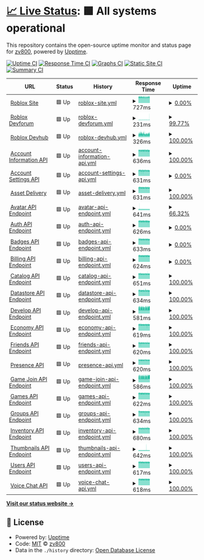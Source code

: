 # [📈 Live Status](https://demo.upptime.js.org): <!--live status--> **🟩 All systems operational**

This repository contains the open-source uptime monitor and status page for [zv800](https://zv800.github.io/rostats-gen1/), powered by [Upptime](https://github.com/upptime/upptime).

[![Uptime CI](https://github.com/zv800/rostats-gen1/workflows/Uptime%20CI/badge.svg)](https://github.com/zv800/rostats-gen1/actions?query=workflow%3A%22Uptime+CI%22)
[![Response Time CI](https://github.com/zv800/rostats-gen1/workflows/Response%20Time%20CI/badge.svg)](https://github.com/zv800/rostats-gen1/actions?query=workflow%3A%22Response+Time+CI%22)
[![Graphs CI](https://github.com/zv800/rostats-gen1/workflows/Graphs%20CI/badge.svg)](https://github.com/zv800/rostats-gen1/actions?query=workflow%3A%22Graphs+CI%22)
[![Static Site CI](https://github.com/zv800/rostats-gen1/workflows/Static%20Site%20CI/badge.svg)](https://github.com/zv800/rostats-gen1/actions?query=workflow%3A%22Static+Site+CI%22)
[![Summary CI](https://github.com/zv800/rostats-gen1/workflows/Summary%20CI/badge.svg)](https://github.com/zv800/rostats-gen1/actions?query=workflow%3A%22Summary+CI%22)

<!--start: status pages-->
<!-- This summary is generated by Upptime (https://github.com/upptime/upptime) -->
<!-- Do not edit this manually, your changes will be overwritten -->
<!-- prettier-ignore -->
| URL | Status | History | Response Time | Uptime |
| --- | ------ | ------- | ------------- | ------ |
| <img alt="" src="https://icons.duckduckgo.com/ip3/null.ico" height="13"> [Roblox Site](roblox.com) | 🟩 Up | [roblox-site.yml](https://github.com/zv800/rostats-gen1/commits/HEAD/history/roblox-site.yml) | <details><summary><img alt="Response time graph" src="./graphs/roblox-site/response-time-week.png" height="20"> 727ms</summary><br><a href="https://zv800.github.io/rostats-gen1/history/roblox-site"><img alt="Response time 720" src="https://img.shields.io/endpoint?url=https%3A%2F%2Fraw.githubusercontent.com%2Fzv800%2Frostats-gen1%2FHEAD%2Fapi%2Froblox-site%2Fresponse-time.json"></a><br><a href="https://zv800.github.io/rostats-gen1/history/roblox-site"><img alt="24-hour response time 745" src="https://img.shields.io/endpoint?url=https%3A%2F%2Fraw.githubusercontent.com%2Fzv800%2Frostats-gen1%2FHEAD%2Fapi%2Froblox-site%2Fresponse-time-day.json"></a><br><a href="https://zv800.github.io/rostats-gen1/history/roblox-site"><img alt="7-day response time 727" src="https://img.shields.io/endpoint?url=https%3A%2F%2Fraw.githubusercontent.com%2Fzv800%2Frostats-gen1%2FHEAD%2Fapi%2Froblox-site%2Fresponse-time-week.json"></a><br><a href="https://zv800.github.io/rostats-gen1/history/roblox-site"><img alt="30-day response time 724" src="https://img.shields.io/endpoint?url=https%3A%2F%2Fraw.githubusercontent.com%2Fzv800%2Frostats-gen1%2FHEAD%2Fapi%2Froblox-site%2Fresponse-time-month.json"></a><br><a href="https://zv800.github.io/rostats-gen1/history/roblox-site"><img alt="1-year response time 720" src="https://img.shields.io/endpoint?url=https%3A%2F%2Fraw.githubusercontent.com%2Fzv800%2Frostats-gen1%2FHEAD%2Fapi%2Froblox-site%2Fresponse-time-year.json"></a></details> | <details><summary><a href="https://zv800.github.io/rostats-gen1/history/roblox-site">0.00%</a></summary><a href="https://zv800.github.io/rostats-gen1/history/roblox-site"><img alt="All-time uptime 25.11%" src="https://img.shields.io/endpoint?url=https%3A%2F%2Fraw.githubusercontent.com%2Fzv800%2Frostats-gen1%2FHEAD%2Fapi%2Froblox-site%2Fuptime.json"></a><br><a href="https://zv800.github.io/rostats-gen1/history/roblox-site"><img alt="24-hour uptime 0.00%" src="https://img.shields.io/endpoint?url=https%3A%2F%2Fraw.githubusercontent.com%2Fzv800%2Frostats-gen1%2FHEAD%2Fapi%2Froblox-site%2Fuptime-day.json"></a><br><a href="https://zv800.github.io/rostats-gen1/history/roblox-site"><img alt="7-day uptime 0.00%" src="https://img.shields.io/endpoint?url=https%3A%2F%2Fraw.githubusercontent.com%2Fzv800%2Frostats-gen1%2FHEAD%2Fapi%2Froblox-site%2Fuptime-week.json"></a><br><a href="https://zv800.github.io/rostats-gen1/history/roblox-site"><img alt="30-day uptime 1.38%" src="https://img.shields.io/endpoint?url=https%3A%2F%2Fraw.githubusercontent.com%2Fzv800%2Frostats-gen1%2FHEAD%2Fapi%2Froblox-site%2Fuptime-month.json"></a><br><a href="https://zv800.github.io/rostats-gen1/history/roblox-site"><img alt="1-year uptime 25.11%" src="https://img.shields.io/endpoint?url=https%3A%2F%2Fraw.githubusercontent.com%2Fzv800%2Frostats-gen1%2FHEAD%2Fapi%2Froblox-site%2Fuptime-year.json"></a></details>
| <img alt="" src="https://icons.duckduckgo.com/ip3/devforum.roblox.com.ico" height="13"> [Roblox Devforum](https://devforum.roblox.com) | 🟩 Up | [roblox-devforum.yml](https://github.com/zv800/rostats-gen1/commits/HEAD/history/roblox-devforum.yml) | <details><summary><img alt="Response time graph" src="./graphs/roblox-devforum/response-time-week.png" height="20"> 231ms</summary><br><a href="https://zv800.github.io/rostats-gen1/history/roblox-devforum"><img alt="Response time 460" src="https://img.shields.io/endpoint?url=https%3A%2F%2Fraw.githubusercontent.com%2Fzv800%2Frostats-gen1%2FHEAD%2Fapi%2Froblox-devforum%2Fresponse-time.json"></a><br><a href="https://zv800.github.io/rostats-gen1/history/roblox-devforum"><img alt="24-hour response time 334" src="https://img.shields.io/endpoint?url=https%3A%2F%2Fraw.githubusercontent.com%2Fzv800%2Frostats-gen1%2FHEAD%2Fapi%2Froblox-devforum%2Fresponse-time-day.json"></a><br><a href="https://zv800.github.io/rostats-gen1/history/roblox-devforum"><img alt="7-day response time 231" src="https://img.shields.io/endpoint?url=https%3A%2F%2Fraw.githubusercontent.com%2Fzv800%2Frostats-gen1%2FHEAD%2Fapi%2Froblox-devforum%2Fresponse-time-week.json"></a><br><a href="https://zv800.github.io/rostats-gen1/history/roblox-devforum"><img alt="30-day response time 538" src="https://img.shields.io/endpoint?url=https%3A%2F%2Fraw.githubusercontent.com%2Fzv800%2Frostats-gen1%2FHEAD%2Fapi%2Froblox-devforum%2Fresponse-time-month.json"></a><br><a href="https://zv800.github.io/rostats-gen1/history/roblox-devforum"><img alt="1-year response time 460" src="https://img.shields.io/endpoint?url=https%3A%2F%2Fraw.githubusercontent.com%2Fzv800%2Frostats-gen1%2FHEAD%2Fapi%2Froblox-devforum%2Fresponse-time-year.json"></a></details> | <details><summary><a href="https://zv800.github.io/rostats-gen1/history/roblox-devforum">99.77%</a></summary><a href="https://zv800.github.io/rostats-gen1/history/roblox-devforum"><img alt="All-time uptime 90.45%" src="https://img.shields.io/endpoint?url=https%3A%2F%2Fraw.githubusercontent.com%2Fzv800%2Frostats-gen1%2FHEAD%2Fapi%2Froblox-devforum%2Fuptime.json"></a><br><a href="https://zv800.github.io/rostats-gen1/history/roblox-devforum"><img alt="24-hour uptime 98.42%" src="https://img.shields.io/endpoint?url=https%3A%2F%2Fraw.githubusercontent.com%2Fzv800%2Frostats-gen1%2FHEAD%2Fapi%2Froblox-devforum%2Fuptime-day.json"></a><br><a href="https://zv800.github.io/rostats-gen1/history/roblox-devforum"><img alt="7-day uptime 99.77%" src="https://img.shields.io/endpoint?url=https%3A%2F%2Fraw.githubusercontent.com%2Fzv800%2Frostats-gen1%2FHEAD%2Fapi%2Froblox-devforum%2Fuptime-week.json"></a><br><a href="https://zv800.github.io/rostats-gen1/history/roblox-devforum"><img alt="30-day uptime 86.89%" src="https://img.shields.io/endpoint?url=https%3A%2F%2Fraw.githubusercontent.com%2Fzv800%2Frostats-gen1%2FHEAD%2Fapi%2Froblox-devforum%2Fuptime-month.json"></a><br><a href="https://zv800.github.io/rostats-gen1/history/roblox-devforum"><img alt="1-year uptime 90.45%" src="https://img.shields.io/endpoint?url=https%3A%2F%2Fraw.githubusercontent.com%2Fzv800%2Frostats-gen1%2FHEAD%2Fapi%2Froblox-devforum%2Fuptime-year.json"></a></details>
| <img alt="" src="https://icons.duckduckgo.com/ip3/developer.roblox.com.ico" height="13"> [Roblox Devhub](https://developer.roblox.com) | 🟩 Up | [roblox-devhub.yml](https://github.com/zv800/rostats-gen1/commits/HEAD/history/roblox-devhub.yml) | <details><summary><img alt="Response time graph" src="./graphs/roblox-devhub/response-time-week.png" height="20"> 326ms</summary><br><a href="https://zv800.github.io/rostats-gen1/history/roblox-devhub"><img alt="Response time 313" src="https://img.shields.io/endpoint?url=https%3A%2F%2Fraw.githubusercontent.com%2Fzv800%2Frostats-gen1%2FHEAD%2Fapi%2Froblox-devhub%2Fresponse-time.json"></a><br><a href="https://zv800.github.io/rostats-gen1/history/roblox-devhub"><img alt="24-hour response time 306" src="https://img.shields.io/endpoint?url=https%3A%2F%2Fraw.githubusercontent.com%2Fzv800%2Frostats-gen1%2FHEAD%2Fapi%2Froblox-devhub%2Fresponse-time-day.json"></a><br><a href="https://zv800.github.io/rostats-gen1/history/roblox-devhub"><img alt="7-day response time 326" src="https://img.shields.io/endpoint?url=https%3A%2F%2Fraw.githubusercontent.com%2Fzv800%2Frostats-gen1%2FHEAD%2Fapi%2Froblox-devhub%2Fresponse-time-week.json"></a><br><a href="https://zv800.github.io/rostats-gen1/history/roblox-devhub"><img alt="30-day response time 314" src="https://img.shields.io/endpoint?url=https%3A%2F%2Fraw.githubusercontent.com%2Fzv800%2Frostats-gen1%2FHEAD%2Fapi%2Froblox-devhub%2Fresponse-time-month.json"></a><br><a href="https://zv800.github.io/rostats-gen1/history/roblox-devhub"><img alt="1-year response time 313" src="https://img.shields.io/endpoint?url=https%3A%2F%2Fraw.githubusercontent.com%2Fzv800%2Frostats-gen1%2FHEAD%2Fapi%2Froblox-devhub%2Fresponse-time-year.json"></a></details> | <details><summary><a href="https://zv800.github.io/rostats-gen1/history/roblox-devhub">100.00%</a></summary><a href="https://zv800.github.io/rostats-gen1/history/roblox-devhub"><img alt="All-time uptime 100.00%" src="https://img.shields.io/endpoint?url=https%3A%2F%2Fraw.githubusercontent.com%2Fzv800%2Frostats-gen1%2FHEAD%2Fapi%2Froblox-devhub%2Fuptime.json"></a><br><a href="https://zv800.github.io/rostats-gen1/history/roblox-devhub"><img alt="24-hour uptime 100.00%" src="https://img.shields.io/endpoint?url=https%3A%2F%2Fraw.githubusercontent.com%2Fzv800%2Frostats-gen1%2FHEAD%2Fapi%2Froblox-devhub%2Fuptime-day.json"></a><br><a href="https://zv800.github.io/rostats-gen1/history/roblox-devhub"><img alt="7-day uptime 100.00%" src="https://img.shields.io/endpoint?url=https%3A%2F%2Fraw.githubusercontent.com%2Fzv800%2Frostats-gen1%2FHEAD%2Fapi%2Froblox-devhub%2Fuptime-week.json"></a><br><a href="https://zv800.github.io/rostats-gen1/history/roblox-devhub"><img alt="30-day uptime 100.00%" src="https://img.shields.io/endpoint?url=https%3A%2F%2Fraw.githubusercontent.com%2Fzv800%2Frostats-gen1%2FHEAD%2Fapi%2Froblox-devhub%2Fuptime-month.json"></a><br><a href="https://zv800.github.io/rostats-gen1/history/roblox-devhub"><img alt="1-year uptime 100.00%" src="https://img.shields.io/endpoint?url=https%3A%2F%2Fraw.githubusercontent.com%2Fzv800%2Frostats-gen1%2FHEAD%2Fapi%2Froblox-devhub%2Fuptime-year.json"></a></details>
| <img alt="" src="https://icons.duckduckgo.com/ip3/accountinformation.roblox.com.ico" height="13"> [Account Information API](https://accountinformation.roblox.com) | 🟩 Up | [account-information-api.yml](https://github.com/zv800/rostats-gen1/commits/HEAD/history/account-information-api.yml) | <details><summary><img alt="Response time graph" src="./graphs/account-information-api/response-time-week.png" height="20"> 636ms</summary><br><a href="https://zv800.github.io/rostats-gen1/history/account-information-api"><img alt="Response time 635" src="https://img.shields.io/endpoint?url=https%3A%2F%2Fraw.githubusercontent.com%2Fzv800%2Frostats-gen1%2FHEAD%2Fapi%2Faccount-information-api%2Fresponse-time.json"></a><br><a href="https://zv800.github.io/rostats-gen1/history/account-information-api"><img alt="24-hour response time 623" src="https://img.shields.io/endpoint?url=https%3A%2F%2Fraw.githubusercontent.com%2Fzv800%2Frostats-gen1%2FHEAD%2Fapi%2Faccount-information-api%2Fresponse-time-day.json"></a><br><a href="https://zv800.github.io/rostats-gen1/history/account-information-api"><img alt="7-day response time 636" src="https://img.shields.io/endpoint?url=https%3A%2F%2Fraw.githubusercontent.com%2Fzv800%2Frostats-gen1%2FHEAD%2Fapi%2Faccount-information-api%2Fresponse-time-week.json"></a><br><a href="https://zv800.github.io/rostats-gen1/history/account-information-api"><img alt="30-day response time 636" src="https://img.shields.io/endpoint?url=https%3A%2F%2Fraw.githubusercontent.com%2Fzv800%2Frostats-gen1%2FHEAD%2Fapi%2Faccount-information-api%2Fresponse-time-month.json"></a><br><a href="https://zv800.github.io/rostats-gen1/history/account-information-api"><img alt="1-year response time 635" src="https://img.shields.io/endpoint?url=https%3A%2F%2Fraw.githubusercontent.com%2Fzv800%2Frostats-gen1%2FHEAD%2Fapi%2Faccount-information-api%2Fresponse-time-year.json"></a></details> | <details><summary><a href="https://zv800.github.io/rostats-gen1/history/account-information-api">100.00%</a></summary><a href="https://zv800.github.io/rostats-gen1/history/account-information-api"><img alt="All-time uptime 100.00%" src="https://img.shields.io/endpoint?url=https%3A%2F%2Fraw.githubusercontent.com%2Fzv800%2Frostats-gen1%2FHEAD%2Fapi%2Faccount-information-api%2Fuptime.json"></a><br><a href="https://zv800.github.io/rostats-gen1/history/account-information-api"><img alt="24-hour uptime 100.00%" src="https://img.shields.io/endpoint?url=https%3A%2F%2Fraw.githubusercontent.com%2Fzv800%2Frostats-gen1%2FHEAD%2Fapi%2Faccount-information-api%2Fuptime-day.json"></a><br><a href="https://zv800.github.io/rostats-gen1/history/account-information-api"><img alt="7-day uptime 100.00%" src="https://img.shields.io/endpoint?url=https%3A%2F%2Fraw.githubusercontent.com%2Fzv800%2Frostats-gen1%2FHEAD%2Fapi%2Faccount-information-api%2Fuptime-week.json"></a><br><a href="https://zv800.github.io/rostats-gen1/history/account-information-api"><img alt="30-day uptime 100.00%" src="https://img.shields.io/endpoint?url=https%3A%2F%2Fraw.githubusercontent.com%2Fzv800%2Frostats-gen1%2FHEAD%2Fapi%2Faccount-information-api%2Fuptime-month.json"></a><br><a href="https://zv800.github.io/rostats-gen1/history/account-information-api"><img alt="1-year uptime 100.00%" src="https://img.shields.io/endpoint?url=https%3A%2F%2Fraw.githubusercontent.com%2Fzv800%2Frostats-gen1%2FHEAD%2Fapi%2Faccount-information-api%2Fuptime-year.json"></a></details>
| <img alt="" src="https://icons.duckduckgo.com/ip3/accountsettings.roblox.com.ico" height="13"> [Account Settings API](https://accountsettings.roblox.com) | 🟩 Up | [account-settings-api.yml](https://github.com/zv800/rostats-gen1/commits/HEAD/history/account-settings-api.yml) | <details><summary><img alt="Response time graph" src="./graphs/account-settings-api/response-time-week.png" height="20"> 631ms</summary><br><a href="https://zv800.github.io/rostats-gen1/history/account-settings-api"><img alt="Response time 632" src="https://img.shields.io/endpoint?url=https%3A%2F%2Fraw.githubusercontent.com%2Fzv800%2Frostats-gen1%2FHEAD%2Fapi%2Faccount-settings-api%2Fresponse-time.json"></a><br><a href="https://zv800.github.io/rostats-gen1/history/account-settings-api"><img alt="24-hour response time 615" src="https://img.shields.io/endpoint?url=https%3A%2F%2Fraw.githubusercontent.com%2Fzv800%2Frostats-gen1%2FHEAD%2Fapi%2Faccount-settings-api%2Fresponse-time-day.json"></a><br><a href="https://zv800.github.io/rostats-gen1/history/account-settings-api"><img alt="7-day response time 631" src="https://img.shields.io/endpoint?url=https%3A%2F%2Fraw.githubusercontent.com%2Fzv800%2Frostats-gen1%2FHEAD%2Fapi%2Faccount-settings-api%2Fresponse-time-week.json"></a><br><a href="https://zv800.github.io/rostats-gen1/history/account-settings-api"><img alt="30-day response time 633" src="https://img.shields.io/endpoint?url=https%3A%2F%2Fraw.githubusercontent.com%2Fzv800%2Frostats-gen1%2FHEAD%2Fapi%2Faccount-settings-api%2Fresponse-time-month.json"></a><br><a href="https://zv800.github.io/rostats-gen1/history/account-settings-api"><img alt="1-year response time 632" src="https://img.shields.io/endpoint?url=https%3A%2F%2Fraw.githubusercontent.com%2Fzv800%2Frostats-gen1%2FHEAD%2Fapi%2Faccount-settings-api%2Fresponse-time-year.json"></a></details> | <details><summary><a href="https://zv800.github.io/rostats-gen1/history/account-settings-api">0.00%</a></summary><a href="https://zv800.github.io/rostats-gen1/history/account-settings-api"><img alt="All-time uptime 77.29%" src="https://img.shields.io/endpoint?url=https%3A%2F%2Fraw.githubusercontent.com%2Fzv800%2Frostats-gen1%2FHEAD%2Fapi%2Faccount-settings-api%2Fuptime.json"></a><br><a href="https://zv800.github.io/rostats-gen1/history/account-settings-api"><img alt="24-hour uptime 0.00%" src="https://img.shields.io/endpoint?url=https%3A%2F%2Fraw.githubusercontent.com%2Fzv800%2Frostats-gen1%2FHEAD%2Fapi%2Faccount-settings-api%2Fuptime-day.json"></a><br><a href="https://zv800.github.io/rostats-gen1/history/account-settings-api"><img alt="7-day uptime 0.00%" src="https://img.shields.io/endpoint?url=https%3A%2F%2Fraw.githubusercontent.com%2Fzv800%2Frostats-gen1%2FHEAD%2Fapi%2Faccount-settings-api%2Fuptime-week.json"></a><br><a href="https://zv800.github.io/rostats-gen1/history/account-settings-api"><img alt="30-day uptime 68.19%" src="https://img.shields.io/endpoint?url=https%3A%2F%2Fraw.githubusercontent.com%2Fzv800%2Frostats-gen1%2FHEAD%2Fapi%2Faccount-settings-api%2Fuptime-month.json"></a><br><a href="https://zv800.github.io/rostats-gen1/history/account-settings-api"><img alt="1-year uptime 77.29%" src="https://img.shields.io/endpoint?url=https%3A%2F%2Fraw.githubusercontent.com%2Fzv800%2Frostats-gen1%2FHEAD%2Fapi%2Faccount-settings-api%2Fuptime-year.json"></a></details>
| <img alt="" src="https://icons.duckduckgo.com/ip3/assetdelivery.roblox.com.ico" height="13"> [Asset Delivery](https://assetdelivery.roblox.com) | 🟩 Up | [asset-delivery.yml](https://github.com/zv800/rostats-gen1/commits/HEAD/history/asset-delivery.yml) | <details><summary><img alt="Response time graph" src="./graphs/asset-delivery/response-time-week.png" height="20"> 631ms</summary><br><a href="https://zv800.github.io/rostats-gen1/history/asset-delivery"><img alt="Response time 630" src="https://img.shields.io/endpoint?url=https%3A%2F%2Fraw.githubusercontent.com%2Fzv800%2Frostats-gen1%2FHEAD%2Fapi%2Fasset-delivery%2Fresponse-time.json"></a><br><a href="https://zv800.github.io/rostats-gen1/history/asset-delivery"><img alt="24-hour response time 623" src="https://img.shields.io/endpoint?url=https%3A%2F%2Fraw.githubusercontent.com%2Fzv800%2Frostats-gen1%2FHEAD%2Fapi%2Fasset-delivery%2Fresponse-time-day.json"></a><br><a href="https://zv800.github.io/rostats-gen1/history/asset-delivery"><img alt="7-day response time 631" src="https://img.shields.io/endpoint?url=https%3A%2F%2Fraw.githubusercontent.com%2Fzv800%2Frostats-gen1%2FHEAD%2Fapi%2Fasset-delivery%2Fresponse-time-week.json"></a><br><a href="https://zv800.github.io/rostats-gen1/history/asset-delivery"><img alt="30-day response time 631" src="https://img.shields.io/endpoint?url=https%3A%2F%2Fraw.githubusercontent.com%2Fzv800%2Frostats-gen1%2FHEAD%2Fapi%2Fasset-delivery%2Fresponse-time-month.json"></a><br><a href="https://zv800.github.io/rostats-gen1/history/asset-delivery"><img alt="1-year response time 630" src="https://img.shields.io/endpoint?url=https%3A%2F%2Fraw.githubusercontent.com%2Fzv800%2Frostats-gen1%2FHEAD%2Fapi%2Fasset-delivery%2Fresponse-time-year.json"></a></details> | <details><summary><a href="https://zv800.github.io/rostats-gen1/history/asset-delivery">100.00%</a></summary><a href="https://zv800.github.io/rostats-gen1/history/asset-delivery"><img alt="All-time uptime 99.96%" src="https://img.shields.io/endpoint?url=https%3A%2F%2Fraw.githubusercontent.com%2Fzv800%2Frostats-gen1%2FHEAD%2Fapi%2Fasset-delivery%2Fuptime.json"></a><br><a href="https://zv800.github.io/rostats-gen1/history/asset-delivery"><img alt="24-hour uptime 100.00%" src="https://img.shields.io/endpoint?url=https%3A%2F%2Fraw.githubusercontent.com%2Fzv800%2Frostats-gen1%2FHEAD%2Fapi%2Fasset-delivery%2Fuptime-day.json"></a><br><a href="https://zv800.github.io/rostats-gen1/history/asset-delivery"><img alt="7-day uptime 100.00%" src="https://img.shields.io/endpoint?url=https%3A%2F%2Fraw.githubusercontent.com%2Fzv800%2Frostats-gen1%2FHEAD%2Fapi%2Fasset-delivery%2Fuptime-week.json"></a><br><a href="https://zv800.github.io/rostats-gen1/history/asset-delivery"><img alt="30-day uptime 99.95%" src="https://img.shields.io/endpoint?url=https%3A%2F%2Fraw.githubusercontent.com%2Fzv800%2Frostats-gen1%2FHEAD%2Fapi%2Fasset-delivery%2Fuptime-month.json"></a><br><a href="https://zv800.github.io/rostats-gen1/history/asset-delivery"><img alt="1-year uptime 99.96%" src="https://img.shields.io/endpoint?url=https%3A%2F%2Fraw.githubusercontent.com%2Fzv800%2Frostats-gen1%2FHEAD%2Fapi%2Fasset-delivery%2Fuptime-year.json"></a></details>
| <img alt="" src="https://icons.duckduckgo.com/ip3/avatar.roblox.com.ico" height="13"> [Avatar API Endpoint](https://avatar.roblox.com/v1/avatar-rules) | 🟩 Up | [avatar-api-endpoint.yml](https://github.com/zv800/rostats-gen1/commits/HEAD/history/avatar-api-endpoint.yml) | <details><summary><img alt="Response time graph" src="./graphs/avatar-api-endpoint/response-time-week.png" height="20"> 641ms</summary><br><a href="https://zv800.github.io/rostats-gen1/history/avatar-api-endpoint"><img alt="Response time 643" src="https://img.shields.io/endpoint?url=https%3A%2F%2Fraw.githubusercontent.com%2Fzv800%2Frostats-gen1%2FHEAD%2Fapi%2Favatar-api-endpoint%2Fresponse-time.json"></a><br><a href="https://zv800.github.io/rostats-gen1/history/avatar-api-endpoint"><img alt="24-hour response time 630" src="https://img.shields.io/endpoint?url=https%3A%2F%2Fraw.githubusercontent.com%2Fzv800%2Frostats-gen1%2FHEAD%2Fapi%2Favatar-api-endpoint%2Fresponse-time-day.json"></a><br><a href="https://zv800.github.io/rostats-gen1/history/avatar-api-endpoint"><img alt="7-day response time 641" src="https://img.shields.io/endpoint?url=https%3A%2F%2Fraw.githubusercontent.com%2Fzv800%2Frostats-gen1%2FHEAD%2Fapi%2Favatar-api-endpoint%2Fresponse-time-week.json"></a><br><a href="https://zv800.github.io/rostats-gen1/history/avatar-api-endpoint"><img alt="30-day response time 645" src="https://img.shields.io/endpoint?url=https%3A%2F%2Fraw.githubusercontent.com%2Fzv800%2Frostats-gen1%2FHEAD%2Fapi%2Favatar-api-endpoint%2Fresponse-time-month.json"></a><br><a href="https://zv800.github.io/rostats-gen1/history/avatar-api-endpoint"><img alt="1-year response time 643" src="https://img.shields.io/endpoint?url=https%3A%2F%2Fraw.githubusercontent.com%2Fzv800%2Frostats-gen1%2FHEAD%2Fapi%2Favatar-api-endpoint%2Fresponse-time-year.json"></a></details> | <details><summary><a href="https://zv800.github.io/rostats-gen1/history/avatar-api-endpoint">66.32%</a></summary><a href="https://zv800.github.io/rostats-gen1/history/avatar-api-endpoint"><img alt="All-time uptime 70.63%" src="https://img.shields.io/endpoint?url=https%3A%2F%2Fraw.githubusercontent.com%2Fzv800%2Frostats-gen1%2FHEAD%2Fapi%2Favatar-api-endpoint%2Fuptime.json"></a><br><a href="https://zv800.github.io/rostats-gen1/history/avatar-api-endpoint"><img alt="24-hour uptime 0.00%" src="https://img.shields.io/endpoint?url=https%3A%2F%2Fraw.githubusercontent.com%2Fzv800%2Frostats-gen1%2FHEAD%2Fapi%2Favatar-api-endpoint%2Fuptime-day.json"></a><br><a href="https://zv800.github.io/rostats-gen1/history/avatar-api-endpoint"><img alt="7-day uptime 66.32%" src="https://img.shields.io/endpoint?url=https%3A%2F%2Fraw.githubusercontent.com%2Fzv800%2Frostats-gen1%2FHEAD%2Fapi%2Favatar-api-endpoint%2Fuptime-week.json"></a><br><a href="https://zv800.github.io/rostats-gen1/history/avatar-api-endpoint"><img alt="30-day uptime 63.47%" src="https://img.shields.io/endpoint?url=https%3A%2F%2Fraw.githubusercontent.com%2Fzv800%2Frostats-gen1%2FHEAD%2Fapi%2Favatar-api-endpoint%2Fuptime-month.json"></a><br><a href="https://zv800.github.io/rostats-gen1/history/avatar-api-endpoint"><img alt="1-year uptime 70.63%" src="https://img.shields.io/endpoint?url=https%3A%2F%2Fraw.githubusercontent.com%2Fzv800%2Frostats-gen1%2FHEAD%2Fapi%2Favatar-api-endpoint%2Fuptime-year.json"></a></details>
| <img alt="" src="https://icons.duckduckgo.com/ip3/auth.roblox.com.ico" height="13"> [Auth API Endpoint](https://auth.roblox.com) | 🟩 Up | [auth-api-endpoint.yml](https://github.com/zv800/rostats-gen1/commits/HEAD/history/auth-api-endpoint.yml) | <details><summary><img alt="Response time graph" src="./graphs/auth-api-endpoint/response-time-week.png" height="20"> 626ms</summary><br><a href="https://zv800.github.io/rostats-gen1/history/auth-api-endpoint"><img alt="Response time 625" src="https://img.shields.io/endpoint?url=https%3A%2F%2Fraw.githubusercontent.com%2Fzv800%2Frostats-gen1%2FHEAD%2Fapi%2Fauth-api-endpoint%2Fresponse-time.json"></a><br><a href="https://zv800.github.io/rostats-gen1/history/auth-api-endpoint"><img alt="24-hour response time 611" src="https://img.shields.io/endpoint?url=https%3A%2F%2Fraw.githubusercontent.com%2Fzv800%2Frostats-gen1%2FHEAD%2Fapi%2Fauth-api-endpoint%2Fresponse-time-day.json"></a><br><a href="https://zv800.github.io/rostats-gen1/history/auth-api-endpoint"><img alt="7-day response time 626" src="https://img.shields.io/endpoint?url=https%3A%2F%2Fraw.githubusercontent.com%2Fzv800%2Frostats-gen1%2FHEAD%2Fapi%2Fauth-api-endpoint%2Fresponse-time-week.json"></a><br><a href="https://zv800.github.io/rostats-gen1/history/auth-api-endpoint"><img alt="30-day response time 626" src="https://img.shields.io/endpoint?url=https%3A%2F%2Fraw.githubusercontent.com%2Fzv800%2Frostats-gen1%2FHEAD%2Fapi%2Fauth-api-endpoint%2Fresponse-time-month.json"></a><br><a href="https://zv800.github.io/rostats-gen1/history/auth-api-endpoint"><img alt="1-year response time 625" src="https://img.shields.io/endpoint?url=https%3A%2F%2Fraw.githubusercontent.com%2Fzv800%2Frostats-gen1%2FHEAD%2Fapi%2Fauth-api-endpoint%2Fresponse-time-year.json"></a></details> | <details><summary><a href="https://zv800.github.io/rostats-gen1/history/auth-api-endpoint">0.00%</a></summary><a href="https://zv800.github.io/rostats-gen1/history/auth-api-endpoint"><img alt="All-time uptime 77.29%" src="https://img.shields.io/endpoint?url=https%3A%2F%2Fraw.githubusercontent.com%2Fzv800%2Frostats-gen1%2FHEAD%2Fapi%2Fauth-api-endpoint%2Fuptime.json"></a><br><a href="https://zv800.github.io/rostats-gen1/history/auth-api-endpoint"><img alt="24-hour uptime 0.00%" src="https://img.shields.io/endpoint?url=https%3A%2F%2Fraw.githubusercontent.com%2Fzv800%2Frostats-gen1%2FHEAD%2Fapi%2Fauth-api-endpoint%2Fuptime-day.json"></a><br><a href="https://zv800.github.io/rostats-gen1/history/auth-api-endpoint"><img alt="7-day uptime 0.00%" src="https://img.shields.io/endpoint?url=https%3A%2F%2Fraw.githubusercontent.com%2Fzv800%2Frostats-gen1%2FHEAD%2Fapi%2Fauth-api-endpoint%2Fuptime-week.json"></a><br><a href="https://zv800.github.io/rostats-gen1/history/auth-api-endpoint"><img alt="30-day uptime 68.19%" src="https://img.shields.io/endpoint?url=https%3A%2F%2Fraw.githubusercontent.com%2Fzv800%2Frostats-gen1%2FHEAD%2Fapi%2Fauth-api-endpoint%2Fuptime-month.json"></a><br><a href="https://zv800.github.io/rostats-gen1/history/auth-api-endpoint"><img alt="1-year uptime 77.29%" src="https://img.shields.io/endpoint?url=https%3A%2F%2Fraw.githubusercontent.com%2Fzv800%2Frostats-gen1%2FHEAD%2Fapi%2Fauth-api-endpoint%2Fuptime-year.json"></a></details>
| <img alt="" src="https://icons.duckduckgo.com/ip3/badges.roblox.com.ico" height="13"> [Badges API Endpoint](https://badges.roblox.com/v1/badges/2124548403) | 🟩 Up | [badges-api-endpoint.yml](https://github.com/zv800/rostats-gen1/commits/HEAD/history/badges-api-endpoint.yml) | <details><summary><img alt="Response time graph" src="./graphs/badges-api-endpoint/response-time-week.png" height="20"> 633ms</summary><br><a href="https://zv800.github.io/rostats-gen1/history/badges-api-endpoint"><img alt="Response time 630" src="https://img.shields.io/endpoint?url=https%3A%2F%2Fraw.githubusercontent.com%2Fzv800%2Frostats-gen1%2FHEAD%2Fapi%2Fbadges-api-endpoint%2Fresponse-time.json"></a><br><a href="https://zv800.github.io/rostats-gen1/history/badges-api-endpoint"><img alt="24-hour response time 619" src="https://img.shields.io/endpoint?url=https%3A%2F%2Fraw.githubusercontent.com%2Fzv800%2Frostats-gen1%2FHEAD%2Fapi%2Fbadges-api-endpoint%2Fresponse-time-day.json"></a><br><a href="https://zv800.github.io/rostats-gen1/history/badges-api-endpoint"><img alt="7-day response time 633" src="https://img.shields.io/endpoint?url=https%3A%2F%2Fraw.githubusercontent.com%2Fzv800%2Frostats-gen1%2FHEAD%2Fapi%2Fbadges-api-endpoint%2Fresponse-time-week.json"></a><br><a href="https://zv800.github.io/rostats-gen1/history/badges-api-endpoint"><img alt="30-day response time 631" src="https://img.shields.io/endpoint?url=https%3A%2F%2Fraw.githubusercontent.com%2Fzv800%2Frostats-gen1%2FHEAD%2Fapi%2Fbadges-api-endpoint%2Fresponse-time-month.json"></a><br><a href="https://zv800.github.io/rostats-gen1/history/badges-api-endpoint"><img alt="1-year response time 630" src="https://img.shields.io/endpoint?url=https%3A%2F%2Fraw.githubusercontent.com%2Fzv800%2Frostats-gen1%2FHEAD%2Fapi%2Fbadges-api-endpoint%2Fresponse-time-year.json"></a></details> | <details><summary><a href="https://zv800.github.io/rostats-gen1/history/badges-api-endpoint">0.00%</a></summary><a href="https://zv800.github.io/rostats-gen1/history/badges-api-endpoint"><img alt="All-time uptime 6.71%" src="https://img.shields.io/endpoint?url=https%3A%2F%2Fraw.githubusercontent.com%2Fzv800%2Frostats-gen1%2FHEAD%2Fapi%2Fbadges-api-endpoint%2Fuptime.json"></a><br><a href="https://zv800.github.io/rostats-gen1/history/badges-api-endpoint"><img alt="24-hour uptime 0.00%" src="https://img.shields.io/endpoint?url=https%3A%2F%2Fraw.githubusercontent.com%2Fzv800%2Frostats-gen1%2FHEAD%2Fapi%2Fbadges-api-endpoint%2Fuptime-day.json"></a><br><a href="https://zv800.github.io/rostats-gen1/history/badges-api-endpoint"><img alt="7-day uptime 0.00%" src="https://img.shields.io/endpoint?url=https%3A%2F%2Fraw.githubusercontent.com%2Fzv800%2Frostats-gen1%2FHEAD%2Fapi%2Fbadges-api-endpoint%2Fuptime-week.json"></a><br><a href="https://zv800.github.io/rostats-gen1/history/badges-api-endpoint"><img alt="30-day uptime 1.38%" src="https://img.shields.io/endpoint?url=https%3A%2F%2Fraw.githubusercontent.com%2Fzv800%2Frostats-gen1%2FHEAD%2Fapi%2Fbadges-api-endpoint%2Fuptime-month.json"></a><br><a href="https://zv800.github.io/rostats-gen1/history/badges-api-endpoint"><img alt="1-year uptime 6.71%" src="https://img.shields.io/endpoint?url=https%3A%2F%2Fraw.githubusercontent.com%2Fzv800%2Frostats-gen1%2FHEAD%2Fapi%2Fbadges-api-endpoint%2Fuptime-year.json"></a></details>
| <img alt="" src="https://icons.duckduckgo.com/ip3/billing.roblox.com.ico" height="13"> [Billing API Endpoint](https://billing.roblox.com) | 🟩 Up | [billing-api-endpoint.yml](https://github.com/zv800/rostats-gen1/commits/HEAD/history/billing-api-endpoint.yml) | <details><summary><img alt="Response time graph" src="./graphs/billing-api-endpoint/response-time-week.png" height="20"> 624ms</summary><br><a href="https://zv800.github.io/rostats-gen1/history/billing-api-endpoint"><img alt="Response time 624" src="https://img.shields.io/endpoint?url=https%3A%2F%2Fraw.githubusercontent.com%2Fzv800%2Frostats-gen1%2FHEAD%2Fapi%2Fbilling-api-endpoint%2Fresponse-time.json"></a><br><a href="https://zv800.github.io/rostats-gen1/history/billing-api-endpoint"><img alt="24-hour response time 613" src="https://img.shields.io/endpoint?url=https%3A%2F%2Fraw.githubusercontent.com%2Fzv800%2Frostats-gen1%2FHEAD%2Fapi%2Fbilling-api-endpoint%2Fresponse-time-day.json"></a><br><a href="https://zv800.github.io/rostats-gen1/history/billing-api-endpoint"><img alt="7-day response time 624" src="https://img.shields.io/endpoint?url=https%3A%2F%2Fraw.githubusercontent.com%2Fzv800%2Frostats-gen1%2FHEAD%2Fapi%2Fbilling-api-endpoint%2Fresponse-time-week.json"></a><br><a href="https://zv800.github.io/rostats-gen1/history/billing-api-endpoint"><img alt="30-day response time 625" src="https://img.shields.io/endpoint?url=https%3A%2F%2Fraw.githubusercontent.com%2Fzv800%2Frostats-gen1%2FHEAD%2Fapi%2Fbilling-api-endpoint%2Fresponse-time-month.json"></a><br><a href="https://zv800.github.io/rostats-gen1/history/billing-api-endpoint"><img alt="1-year response time 624" src="https://img.shields.io/endpoint?url=https%3A%2F%2Fraw.githubusercontent.com%2Fzv800%2Frostats-gen1%2FHEAD%2Fapi%2Fbilling-api-endpoint%2Fresponse-time-year.json"></a></details> | <details><summary><a href="https://zv800.github.io/rostats-gen1/history/billing-api-endpoint">0.00%</a></summary><a href="https://zv800.github.io/rostats-gen1/history/billing-api-endpoint"><img alt="All-time uptime 77.29%" src="https://img.shields.io/endpoint?url=https%3A%2F%2Fraw.githubusercontent.com%2Fzv800%2Frostats-gen1%2FHEAD%2Fapi%2Fbilling-api-endpoint%2Fuptime.json"></a><br><a href="https://zv800.github.io/rostats-gen1/history/billing-api-endpoint"><img alt="24-hour uptime 0.00%" src="https://img.shields.io/endpoint?url=https%3A%2F%2Fraw.githubusercontent.com%2Fzv800%2Frostats-gen1%2FHEAD%2Fapi%2Fbilling-api-endpoint%2Fuptime-day.json"></a><br><a href="https://zv800.github.io/rostats-gen1/history/billing-api-endpoint"><img alt="7-day uptime 0.00%" src="https://img.shields.io/endpoint?url=https%3A%2F%2Fraw.githubusercontent.com%2Fzv800%2Frostats-gen1%2FHEAD%2Fapi%2Fbilling-api-endpoint%2Fuptime-week.json"></a><br><a href="https://zv800.github.io/rostats-gen1/history/billing-api-endpoint"><img alt="30-day uptime 68.19%" src="https://img.shields.io/endpoint?url=https%3A%2F%2Fraw.githubusercontent.com%2Fzv800%2Frostats-gen1%2FHEAD%2Fapi%2Fbilling-api-endpoint%2Fuptime-month.json"></a><br><a href="https://zv800.github.io/rostats-gen1/history/billing-api-endpoint"><img alt="1-year uptime 77.29%" src="https://img.shields.io/endpoint?url=https%3A%2F%2Fraw.githubusercontent.com%2Fzv800%2Frostats-gen1%2FHEAD%2Fapi%2Fbilling-api-endpoint%2Fuptime-year.json"></a></details>
| <img alt="" src="https://icons.duckduckgo.com/ip3/catalog.roblox.com.ico" height="13"> [Catalog API Endpoint](https://catalog.roblox.com/v1/bundles/details?bundleIds=192) | 🟩 Up | [catalog-api-endpoint.yml](https://github.com/zv800/rostats-gen1/commits/HEAD/history/catalog-api-endpoint.yml) | <details><summary><img alt="Response time graph" src="./graphs/catalog-api-endpoint/response-time-week.png" height="20"> 651ms</summary><br><a href="https://zv800.github.io/rostats-gen1/history/catalog-api-endpoint"><img alt="Response time 647" src="https://img.shields.io/endpoint?url=https%3A%2F%2Fraw.githubusercontent.com%2Fzv800%2Frostats-gen1%2FHEAD%2Fapi%2Fcatalog-api-endpoint%2Fresponse-time.json"></a><br><a href="https://zv800.github.io/rostats-gen1/history/catalog-api-endpoint"><img alt="24-hour response time 644" src="https://img.shields.io/endpoint?url=https%3A%2F%2Fraw.githubusercontent.com%2Fzv800%2Frostats-gen1%2FHEAD%2Fapi%2Fcatalog-api-endpoint%2Fresponse-time-day.json"></a><br><a href="https://zv800.github.io/rostats-gen1/history/catalog-api-endpoint"><img alt="7-day response time 651" src="https://img.shields.io/endpoint?url=https%3A%2F%2Fraw.githubusercontent.com%2Fzv800%2Frostats-gen1%2FHEAD%2Fapi%2Fcatalog-api-endpoint%2Fresponse-time-week.json"></a><br><a href="https://zv800.github.io/rostats-gen1/history/catalog-api-endpoint"><img alt="30-day response time 650" src="https://img.shields.io/endpoint?url=https%3A%2F%2Fraw.githubusercontent.com%2Fzv800%2Frostats-gen1%2FHEAD%2Fapi%2Fcatalog-api-endpoint%2Fresponse-time-month.json"></a><br><a href="https://zv800.github.io/rostats-gen1/history/catalog-api-endpoint"><img alt="1-year response time 647" src="https://img.shields.io/endpoint?url=https%3A%2F%2Fraw.githubusercontent.com%2Fzv800%2Frostats-gen1%2FHEAD%2Fapi%2Fcatalog-api-endpoint%2Fresponse-time-year.json"></a></details> | <details><summary><a href="https://zv800.github.io/rostats-gen1/history/catalog-api-endpoint">100.00%</a></summary><a href="https://zv800.github.io/rostats-gen1/history/catalog-api-endpoint"><img alt="All-time uptime 100.00%" src="https://img.shields.io/endpoint?url=https%3A%2F%2Fraw.githubusercontent.com%2Fzv800%2Frostats-gen1%2FHEAD%2Fapi%2Fcatalog-api-endpoint%2Fuptime.json"></a><br><a href="https://zv800.github.io/rostats-gen1/history/catalog-api-endpoint"><img alt="24-hour uptime 100.00%" src="https://img.shields.io/endpoint?url=https%3A%2F%2Fraw.githubusercontent.com%2Fzv800%2Frostats-gen1%2FHEAD%2Fapi%2Fcatalog-api-endpoint%2Fuptime-day.json"></a><br><a href="https://zv800.github.io/rostats-gen1/history/catalog-api-endpoint"><img alt="7-day uptime 100.00%" src="https://img.shields.io/endpoint?url=https%3A%2F%2Fraw.githubusercontent.com%2Fzv800%2Frostats-gen1%2FHEAD%2Fapi%2Fcatalog-api-endpoint%2Fuptime-week.json"></a><br><a href="https://zv800.github.io/rostats-gen1/history/catalog-api-endpoint"><img alt="30-day uptime 100.00%" src="https://img.shields.io/endpoint?url=https%3A%2F%2Fraw.githubusercontent.com%2Fzv800%2Frostats-gen1%2FHEAD%2Fapi%2Fcatalog-api-endpoint%2Fuptime-month.json"></a><br><a href="https://zv800.github.io/rostats-gen1/history/catalog-api-endpoint"><img alt="1-year uptime 100.00%" src="https://img.shields.io/endpoint?url=https%3A%2F%2Fraw.githubusercontent.com%2Fzv800%2Frostats-gen1%2FHEAD%2Fapi%2Fcatalog-api-endpoint%2Fuptime-year.json"></a></details>
| <img alt="" src="https://icons.duckduckgo.com/ip3/gamepersistence.roblox.com.ico" height="13"> [Datastore API Endpoint](https://gamepersistence.roblox.com/) | 🟩 Up | [datastore-api-endpoint.yml](https://github.com/zv800/rostats-gen1/commits/HEAD/history/datastore-api-endpoint.yml) | <details><summary><img alt="Response time graph" src="./graphs/datastore-api-endpoint/response-time-week.png" height="20"> 634ms</summary><br><a href="https://zv800.github.io/rostats-gen1/history/datastore-api-endpoint"><img alt="Response time 634" src="https://img.shields.io/endpoint?url=https%3A%2F%2Fraw.githubusercontent.com%2Fzv800%2Frostats-gen1%2FHEAD%2Fapi%2Fdatastore-api-endpoint%2Fresponse-time.json"></a><br><a href="https://zv800.github.io/rostats-gen1/history/datastore-api-endpoint"><img alt="24-hour response time 618" src="https://img.shields.io/endpoint?url=https%3A%2F%2Fraw.githubusercontent.com%2Fzv800%2Frostats-gen1%2FHEAD%2Fapi%2Fdatastore-api-endpoint%2Fresponse-time-day.json"></a><br><a href="https://zv800.github.io/rostats-gen1/history/datastore-api-endpoint"><img alt="7-day response time 634" src="https://img.shields.io/endpoint?url=https%3A%2F%2Fraw.githubusercontent.com%2Fzv800%2Frostats-gen1%2FHEAD%2Fapi%2Fdatastore-api-endpoint%2Fresponse-time-week.json"></a><br><a href="https://zv800.github.io/rostats-gen1/history/datastore-api-endpoint"><img alt="30-day response time 635" src="https://img.shields.io/endpoint?url=https%3A%2F%2Fraw.githubusercontent.com%2Fzv800%2Frostats-gen1%2FHEAD%2Fapi%2Fdatastore-api-endpoint%2Fresponse-time-month.json"></a><br><a href="https://zv800.github.io/rostats-gen1/history/datastore-api-endpoint"><img alt="1-year response time 634" src="https://img.shields.io/endpoint?url=https%3A%2F%2Fraw.githubusercontent.com%2Fzv800%2Frostats-gen1%2FHEAD%2Fapi%2Fdatastore-api-endpoint%2Fresponse-time-year.json"></a></details> | <details><summary><a href="https://zv800.github.io/rostats-gen1/history/datastore-api-endpoint">100.00%</a></summary><a href="https://zv800.github.io/rostats-gen1/history/datastore-api-endpoint"><img alt="All-time uptime 100.00%" src="https://img.shields.io/endpoint?url=https%3A%2F%2Fraw.githubusercontent.com%2Fzv800%2Frostats-gen1%2FHEAD%2Fapi%2Fdatastore-api-endpoint%2Fuptime.json"></a><br><a href="https://zv800.github.io/rostats-gen1/history/datastore-api-endpoint"><img alt="24-hour uptime 100.00%" src="https://img.shields.io/endpoint?url=https%3A%2F%2Fraw.githubusercontent.com%2Fzv800%2Frostats-gen1%2FHEAD%2Fapi%2Fdatastore-api-endpoint%2Fuptime-day.json"></a><br><a href="https://zv800.github.io/rostats-gen1/history/datastore-api-endpoint"><img alt="7-day uptime 100.00%" src="https://img.shields.io/endpoint?url=https%3A%2F%2Fraw.githubusercontent.com%2Fzv800%2Frostats-gen1%2FHEAD%2Fapi%2Fdatastore-api-endpoint%2Fuptime-week.json"></a><br><a href="https://zv800.github.io/rostats-gen1/history/datastore-api-endpoint"><img alt="30-day uptime 100.00%" src="https://img.shields.io/endpoint?url=https%3A%2F%2Fraw.githubusercontent.com%2Fzv800%2Frostats-gen1%2FHEAD%2Fapi%2Fdatastore-api-endpoint%2Fuptime-month.json"></a><br><a href="https://zv800.github.io/rostats-gen1/history/datastore-api-endpoint"><img alt="1-year uptime 100.00%" src="https://img.shields.io/endpoint?url=https%3A%2F%2Fraw.githubusercontent.com%2Fzv800%2Frostats-gen1%2FHEAD%2Fapi%2Fdatastore-api-endpoint%2Fuptime-year.json"></a></details>
| <img alt="" src="https://icons.duckduckgo.com/ip3/develop.roblox.com.ico" height="13"> [Develop API Endpoint](http://develop.roblox.com/) | 🟩 Up | [develop-api-endpoint.yml](https://github.com/zv800/rostats-gen1/commits/HEAD/history/develop-api-endpoint.yml) | <details><summary><img alt="Response time graph" src="./graphs/develop-api-endpoint/response-time-week.png" height="20"> 581ms</summary><br><a href="https://zv800.github.io/rostats-gen1/history/develop-api-endpoint"><img alt="Response time 589" src="https://img.shields.io/endpoint?url=https%3A%2F%2Fraw.githubusercontent.com%2Fzv800%2Frostats-gen1%2FHEAD%2Fapi%2Fdevelop-api-endpoint%2Fresponse-time.json"></a><br><a href="https://zv800.github.io/rostats-gen1/history/develop-api-endpoint"><img alt="24-hour response time 666" src="https://img.shields.io/endpoint?url=https%3A%2F%2Fraw.githubusercontent.com%2Fzv800%2Frostats-gen1%2FHEAD%2Fapi%2Fdevelop-api-endpoint%2Fresponse-time-day.json"></a><br><a href="https://zv800.github.io/rostats-gen1/history/develop-api-endpoint"><img alt="7-day response time 581" src="https://img.shields.io/endpoint?url=https%3A%2F%2Fraw.githubusercontent.com%2Fzv800%2Frostats-gen1%2FHEAD%2Fapi%2Fdevelop-api-endpoint%2Fresponse-time-week.json"></a><br><a href="https://zv800.github.io/rostats-gen1/history/develop-api-endpoint"><img alt="30-day response time 580" src="https://img.shields.io/endpoint?url=https%3A%2F%2Fraw.githubusercontent.com%2Fzv800%2Frostats-gen1%2FHEAD%2Fapi%2Fdevelop-api-endpoint%2Fresponse-time-month.json"></a><br><a href="https://zv800.github.io/rostats-gen1/history/develop-api-endpoint"><img alt="1-year response time 589" src="https://img.shields.io/endpoint?url=https%3A%2F%2Fraw.githubusercontent.com%2Fzv800%2Frostats-gen1%2FHEAD%2Fapi%2Fdevelop-api-endpoint%2Fresponse-time-year.json"></a></details> | <details><summary><a href="https://zv800.github.io/rostats-gen1/history/develop-api-endpoint">100.00%</a></summary><a href="https://zv800.github.io/rostats-gen1/history/develop-api-endpoint"><img alt="All-time uptime 100.00%" src="https://img.shields.io/endpoint?url=https%3A%2F%2Fraw.githubusercontent.com%2Fzv800%2Frostats-gen1%2FHEAD%2Fapi%2Fdevelop-api-endpoint%2Fuptime.json"></a><br><a href="https://zv800.github.io/rostats-gen1/history/develop-api-endpoint"><img alt="24-hour uptime 100.00%" src="https://img.shields.io/endpoint?url=https%3A%2F%2Fraw.githubusercontent.com%2Fzv800%2Frostats-gen1%2FHEAD%2Fapi%2Fdevelop-api-endpoint%2Fuptime-day.json"></a><br><a href="https://zv800.github.io/rostats-gen1/history/develop-api-endpoint"><img alt="7-day uptime 100.00%" src="https://img.shields.io/endpoint?url=https%3A%2F%2Fraw.githubusercontent.com%2Fzv800%2Frostats-gen1%2FHEAD%2Fapi%2Fdevelop-api-endpoint%2Fuptime-week.json"></a><br><a href="https://zv800.github.io/rostats-gen1/history/develop-api-endpoint"><img alt="30-day uptime 100.00%" src="https://img.shields.io/endpoint?url=https%3A%2F%2Fraw.githubusercontent.com%2Fzv800%2Frostats-gen1%2FHEAD%2Fapi%2Fdevelop-api-endpoint%2Fuptime-month.json"></a><br><a href="https://zv800.github.io/rostats-gen1/history/develop-api-endpoint"><img alt="1-year uptime 100.00%" src="https://img.shields.io/endpoint?url=https%3A%2F%2Fraw.githubusercontent.com%2Fzv800%2Frostats-gen1%2FHEAD%2Fapi%2Fdevelop-api-endpoint%2Fuptime-year.json"></a></details>
| <img alt="" src="https://icons.duckduckgo.com/ip3/economy.roblox.com.ico" height="13"> [Economy API Endpoint](https://economy.roblox.com) | 🟩 Up | [economy-api-endpoint.yml](https://github.com/zv800/rostats-gen1/commits/HEAD/history/economy-api-endpoint.yml) | <details><summary><img alt="Response time graph" src="./graphs/economy-api-endpoint/response-time-week.png" height="20"> 619ms</summary><br><a href="https://zv800.github.io/rostats-gen1/history/economy-api-endpoint"><img alt="Response time 619" src="https://img.shields.io/endpoint?url=https%3A%2F%2Fraw.githubusercontent.com%2Fzv800%2Frostats-gen1%2FHEAD%2Fapi%2Feconomy-api-endpoint%2Fresponse-time.json"></a><br><a href="https://zv800.github.io/rostats-gen1/history/economy-api-endpoint"><img alt="24-hour response time 608" src="https://img.shields.io/endpoint?url=https%3A%2F%2Fraw.githubusercontent.com%2Fzv800%2Frostats-gen1%2FHEAD%2Fapi%2Feconomy-api-endpoint%2Fresponse-time-day.json"></a><br><a href="https://zv800.github.io/rostats-gen1/history/economy-api-endpoint"><img alt="7-day response time 619" src="https://img.shields.io/endpoint?url=https%3A%2F%2Fraw.githubusercontent.com%2Fzv800%2Frostats-gen1%2FHEAD%2Fapi%2Feconomy-api-endpoint%2Fresponse-time-week.json"></a><br><a href="https://zv800.github.io/rostats-gen1/history/economy-api-endpoint"><img alt="30-day response time 620" src="https://img.shields.io/endpoint?url=https%3A%2F%2Fraw.githubusercontent.com%2Fzv800%2Frostats-gen1%2FHEAD%2Fapi%2Feconomy-api-endpoint%2Fresponse-time-month.json"></a><br><a href="https://zv800.github.io/rostats-gen1/history/economy-api-endpoint"><img alt="1-year response time 619" src="https://img.shields.io/endpoint?url=https%3A%2F%2Fraw.githubusercontent.com%2Fzv800%2Frostats-gen1%2FHEAD%2Fapi%2Feconomy-api-endpoint%2Fresponse-time-year.json"></a></details> | <details><summary><a href="https://zv800.github.io/rostats-gen1/history/economy-api-endpoint">100.00%</a></summary><a href="https://zv800.github.io/rostats-gen1/history/economy-api-endpoint"><img alt="All-time uptime 100.00%" src="https://img.shields.io/endpoint?url=https%3A%2F%2Fraw.githubusercontent.com%2Fzv800%2Frostats-gen1%2FHEAD%2Fapi%2Feconomy-api-endpoint%2Fuptime.json"></a><br><a href="https://zv800.github.io/rostats-gen1/history/economy-api-endpoint"><img alt="24-hour uptime 100.00%" src="https://img.shields.io/endpoint?url=https%3A%2F%2Fraw.githubusercontent.com%2Fzv800%2Frostats-gen1%2FHEAD%2Fapi%2Feconomy-api-endpoint%2Fuptime-day.json"></a><br><a href="https://zv800.github.io/rostats-gen1/history/economy-api-endpoint"><img alt="7-day uptime 100.00%" src="https://img.shields.io/endpoint?url=https%3A%2F%2Fraw.githubusercontent.com%2Fzv800%2Frostats-gen1%2FHEAD%2Fapi%2Feconomy-api-endpoint%2Fuptime-week.json"></a><br><a href="https://zv800.github.io/rostats-gen1/history/economy-api-endpoint"><img alt="30-day uptime 100.00%" src="https://img.shields.io/endpoint?url=https%3A%2F%2Fraw.githubusercontent.com%2Fzv800%2Frostats-gen1%2FHEAD%2Fapi%2Feconomy-api-endpoint%2Fuptime-month.json"></a><br><a href="https://zv800.github.io/rostats-gen1/history/economy-api-endpoint"><img alt="1-year uptime 100.00%" src="https://img.shields.io/endpoint?url=https%3A%2F%2Fraw.githubusercontent.com%2Fzv800%2Frostats-gen1%2FHEAD%2Fapi%2Feconomy-api-endpoint%2Fuptime-year.json"></a></details>
| <img alt="" src="https://icons.duckduckgo.com/ip3/friends.roblox.com.ico" height="13"> [Friends API Endpoint](https://friends.roblox.com/v1/metadata) | 🟩 Up | [friends-api-endpoint.yml](https://github.com/zv800/rostats-gen1/commits/HEAD/history/friends-api-endpoint.yml) | <details><summary><img alt="Response time graph" src="./graphs/friends-api-endpoint/response-time-week.png" height="20"> 620ms</summary><br><a href="https://zv800.github.io/rostats-gen1/history/friends-api-endpoint"><img alt="Response time 618" src="https://img.shields.io/endpoint?url=https%3A%2F%2Fraw.githubusercontent.com%2Fzv800%2Frostats-gen1%2FHEAD%2Fapi%2Ffriends-api-endpoint%2Fresponse-time.json"></a><br><a href="https://zv800.github.io/rostats-gen1/history/friends-api-endpoint"><img alt="24-hour response time 608" src="https://img.shields.io/endpoint?url=https%3A%2F%2Fraw.githubusercontent.com%2Fzv800%2Frostats-gen1%2FHEAD%2Fapi%2Ffriends-api-endpoint%2Fresponse-time-day.json"></a><br><a href="https://zv800.github.io/rostats-gen1/history/friends-api-endpoint"><img alt="7-day response time 620" src="https://img.shields.io/endpoint?url=https%3A%2F%2Fraw.githubusercontent.com%2Fzv800%2Frostats-gen1%2FHEAD%2Fapi%2Ffriends-api-endpoint%2Fresponse-time-week.json"></a><br><a href="https://zv800.github.io/rostats-gen1/history/friends-api-endpoint"><img alt="30-day response time 619" src="https://img.shields.io/endpoint?url=https%3A%2F%2Fraw.githubusercontent.com%2Fzv800%2Frostats-gen1%2FHEAD%2Fapi%2Ffriends-api-endpoint%2Fresponse-time-month.json"></a><br><a href="https://zv800.github.io/rostats-gen1/history/friends-api-endpoint"><img alt="1-year response time 618" src="https://img.shields.io/endpoint?url=https%3A%2F%2Fraw.githubusercontent.com%2Fzv800%2Frostats-gen1%2FHEAD%2Fapi%2Ffriends-api-endpoint%2Fresponse-time-year.json"></a></details> | <details><summary><a href="https://zv800.github.io/rostats-gen1/history/friends-api-endpoint">100.00%</a></summary><a href="https://zv800.github.io/rostats-gen1/history/friends-api-endpoint"><img alt="All-time uptime 100.00%" src="https://img.shields.io/endpoint?url=https%3A%2F%2Fraw.githubusercontent.com%2Fzv800%2Frostats-gen1%2FHEAD%2Fapi%2Ffriends-api-endpoint%2Fuptime.json"></a><br><a href="https://zv800.github.io/rostats-gen1/history/friends-api-endpoint"><img alt="24-hour uptime 100.00%" src="https://img.shields.io/endpoint?url=https%3A%2F%2Fraw.githubusercontent.com%2Fzv800%2Frostats-gen1%2FHEAD%2Fapi%2Ffriends-api-endpoint%2Fuptime-day.json"></a><br><a href="https://zv800.github.io/rostats-gen1/history/friends-api-endpoint"><img alt="7-day uptime 100.00%" src="https://img.shields.io/endpoint?url=https%3A%2F%2Fraw.githubusercontent.com%2Fzv800%2Frostats-gen1%2FHEAD%2Fapi%2Ffriends-api-endpoint%2Fuptime-week.json"></a><br><a href="https://zv800.github.io/rostats-gen1/history/friends-api-endpoint"><img alt="30-day uptime 100.00%" src="https://img.shields.io/endpoint?url=https%3A%2F%2Fraw.githubusercontent.com%2Fzv800%2Frostats-gen1%2FHEAD%2Fapi%2Ffriends-api-endpoint%2Fuptime-month.json"></a><br><a href="https://zv800.github.io/rostats-gen1/history/friends-api-endpoint"><img alt="1-year uptime 100.00%" src="https://img.shields.io/endpoint?url=https%3A%2F%2Fraw.githubusercontent.com%2Fzv800%2Frostats-gen1%2FHEAD%2Fapi%2Ffriends-api-endpoint%2Fuptime-year.json"></a></details>
| <img alt="" src="https://icons.duckduckgo.com/ip3/presence.roblox.com.ico" height="13"> [Presence API](https://presence.roblox.com) | 🟩 Up | [presence-api.yml](https://github.com/zv800/rostats-gen1/commits/HEAD/history/presence-api.yml) | <details><summary><img alt="Response time graph" src="./graphs/presence-api/response-time-week.png" height="20"> 620ms</summary><br><a href="https://zv800.github.io/rostats-gen1/history/presence-api"><img alt="Response time 618" src="https://img.shields.io/endpoint?url=https%3A%2F%2Fraw.githubusercontent.com%2Fzv800%2Frostats-gen1%2FHEAD%2Fapi%2Fpresence-api%2Fresponse-time.json"></a><br><a href="https://zv800.github.io/rostats-gen1/history/presence-api"><img alt="24-hour response time 610" src="https://img.shields.io/endpoint?url=https%3A%2F%2Fraw.githubusercontent.com%2Fzv800%2Frostats-gen1%2FHEAD%2Fapi%2Fpresence-api%2Fresponse-time-day.json"></a><br><a href="https://zv800.github.io/rostats-gen1/history/presence-api"><img alt="7-day response time 620" src="https://img.shields.io/endpoint?url=https%3A%2F%2Fraw.githubusercontent.com%2Fzv800%2Frostats-gen1%2FHEAD%2Fapi%2Fpresence-api%2Fresponse-time-week.json"></a><br><a href="https://zv800.github.io/rostats-gen1/history/presence-api"><img alt="30-day response time 619" src="https://img.shields.io/endpoint?url=https%3A%2F%2Fraw.githubusercontent.com%2Fzv800%2Frostats-gen1%2FHEAD%2Fapi%2Fpresence-api%2Fresponse-time-month.json"></a><br><a href="https://zv800.github.io/rostats-gen1/history/presence-api"><img alt="1-year response time 618" src="https://img.shields.io/endpoint?url=https%3A%2F%2Fraw.githubusercontent.com%2Fzv800%2Frostats-gen1%2FHEAD%2Fapi%2Fpresence-api%2Fresponse-time-year.json"></a></details> | <details><summary><a href="https://zv800.github.io/rostats-gen1/history/presence-api">100.00%</a></summary><a href="https://zv800.github.io/rostats-gen1/history/presence-api"><img alt="All-time uptime 100.00%" src="https://img.shields.io/endpoint?url=https%3A%2F%2Fraw.githubusercontent.com%2Fzv800%2Frostats-gen1%2FHEAD%2Fapi%2Fpresence-api%2Fuptime.json"></a><br><a href="https://zv800.github.io/rostats-gen1/history/presence-api"><img alt="24-hour uptime 100.00%" src="https://img.shields.io/endpoint?url=https%3A%2F%2Fraw.githubusercontent.com%2Fzv800%2Frostats-gen1%2FHEAD%2Fapi%2Fpresence-api%2Fuptime-day.json"></a><br><a href="https://zv800.github.io/rostats-gen1/history/presence-api"><img alt="7-day uptime 100.00%" src="https://img.shields.io/endpoint?url=https%3A%2F%2Fraw.githubusercontent.com%2Fzv800%2Frostats-gen1%2FHEAD%2Fapi%2Fpresence-api%2Fuptime-week.json"></a><br><a href="https://zv800.github.io/rostats-gen1/history/presence-api"><img alt="30-day uptime 100.00%" src="https://img.shields.io/endpoint?url=https%3A%2F%2Fraw.githubusercontent.com%2Fzv800%2Frostats-gen1%2FHEAD%2Fapi%2Fpresence-api%2Fuptime-month.json"></a><br><a href="https://zv800.github.io/rostats-gen1/history/presence-api"><img alt="1-year uptime 100.00%" src="https://img.shields.io/endpoint?url=https%3A%2F%2Fraw.githubusercontent.com%2Fzv800%2Frostats-gen1%2FHEAD%2Fapi%2Fpresence-api%2Fuptime-year.json"></a></details>
| <img alt="" src="https://icons.duckduckgo.com/ip3/gamejoin.roblox.com.ico" height="13"> [Game Join API Endpoint](http://gamejoin.roblox.com/) | 🟩 Up | [game-join-api-endpoint.yml](https://github.com/zv800/rostats-gen1/commits/HEAD/history/game-join-api-endpoint.yml) | <details><summary><img alt="Response time graph" src="./graphs/game-join-api-endpoint/response-time-week.png" height="20"> 586ms</summary><br><a href="https://zv800.github.io/rostats-gen1/history/game-join-api-endpoint"><img alt="Response time 594" src="https://img.shields.io/endpoint?url=https%3A%2F%2Fraw.githubusercontent.com%2Fzv800%2Frostats-gen1%2FHEAD%2Fapi%2Fgame-join-api-endpoint%2Fresponse-time.json"></a><br><a href="https://zv800.github.io/rostats-gen1/history/game-join-api-endpoint"><img alt="24-hour response time 661" src="https://img.shields.io/endpoint?url=https%3A%2F%2Fraw.githubusercontent.com%2Fzv800%2Frostats-gen1%2FHEAD%2Fapi%2Fgame-join-api-endpoint%2Fresponse-time-day.json"></a><br><a href="https://zv800.github.io/rostats-gen1/history/game-join-api-endpoint"><img alt="7-day response time 586" src="https://img.shields.io/endpoint?url=https%3A%2F%2Fraw.githubusercontent.com%2Fzv800%2Frostats-gen1%2FHEAD%2Fapi%2Fgame-join-api-endpoint%2Fresponse-time-week.json"></a><br><a href="https://zv800.github.io/rostats-gen1/history/game-join-api-endpoint"><img alt="30-day response time 585" src="https://img.shields.io/endpoint?url=https%3A%2F%2Fraw.githubusercontent.com%2Fzv800%2Frostats-gen1%2FHEAD%2Fapi%2Fgame-join-api-endpoint%2Fresponse-time-month.json"></a><br><a href="https://zv800.github.io/rostats-gen1/history/game-join-api-endpoint"><img alt="1-year response time 594" src="https://img.shields.io/endpoint?url=https%3A%2F%2Fraw.githubusercontent.com%2Fzv800%2Frostats-gen1%2FHEAD%2Fapi%2Fgame-join-api-endpoint%2Fresponse-time-year.json"></a></details> | <details><summary><a href="https://zv800.github.io/rostats-gen1/history/game-join-api-endpoint">100.00%</a></summary><a href="https://zv800.github.io/rostats-gen1/history/game-join-api-endpoint"><img alt="All-time uptime 100.00%" src="https://img.shields.io/endpoint?url=https%3A%2F%2Fraw.githubusercontent.com%2Fzv800%2Frostats-gen1%2FHEAD%2Fapi%2Fgame-join-api-endpoint%2Fuptime.json"></a><br><a href="https://zv800.github.io/rostats-gen1/history/game-join-api-endpoint"><img alt="24-hour uptime 100.00%" src="https://img.shields.io/endpoint?url=https%3A%2F%2Fraw.githubusercontent.com%2Fzv800%2Frostats-gen1%2FHEAD%2Fapi%2Fgame-join-api-endpoint%2Fuptime-day.json"></a><br><a href="https://zv800.github.io/rostats-gen1/history/game-join-api-endpoint"><img alt="7-day uptime 100.00%" src="https://img.shields.io/endpoint?url=https%3A%2F%2Fraw.githubusercontent.com%2Fzv800%2Frostats-gen1%2FHEAD%2Fapi%2Fgame-join-api-endpoint%2Fuptime-week.json"></a><br><a href="https://zv800.github.io/rostats-gen1/history/game-join-api-endpoint"><img alt="30-day uptime 100.00%" src="https://img.shields.io/endpoint?url=https%3A%2F%2Fraw.githubusercontent.com%2Fzv800%2Frostats-gen1%2FHEAD%2Fapi%2Fgame-join-api-endpoint%2Fuptime-month.json"></a><br><a href="https://zv800.github.io/rostats-gen1/history/game-join-api-endpoint"><img alt="1-year uptime 100.00%" src="https://img.shields.io/endpoint?url=https%3A%2F%2Fraw.githubusercontent.com%2Fzv800%2Frostats-gen1%2FHEAD%2Fapi%2Fgame-join-api-endpoint%2Fuptime-year.json"></a></details>
| <img alt="" src="https://icons.duckduckgo.com/ip3/games.roblox.com.ico" height="13"> [Games API Endpoint](https://games.roblox.com) | 🟩 Up | [games-api-endpoint.yml](https://github.com/zv800/rostats-gen1/commits/HEAD/history/games-api-endpoint.yml) | <details><summary><img alt="Response time graph" src="./graphs/games-api-endpoint/response-time-week.png" height="20"> 622ms</summary><br><a href="https://zv800.github.io/rostats-gen1/history/games-api-endpoint"><img alt="Response time 619" src="https://img.shields.io/endpoint?url=https%3A%2F%2Fraw.githubusercontent.com%2Fzv800%2Frostats-gen1%2FHEAD%2Fapi%2Fgames-api-endpoint%2Fresponse-time.json"></a><br><a href="https://zv800.github.io/rostats-gen1/history/games-api-endpoint"><img alt="24-hour response time 609" src="https://img.shields.io/endpoint?url=https%3A%2F%2Fraw.githubusercontent.com%2Fzv800%2Frostats-gen1%2FHEAD%2Fapi%2Fgames-api-endpoint%2Fresponse-time-day.json"></a><br><a href="https://zv800.github.io/rostats-gen1/history/games-api-endpoint"><img alt="7-day response time 622" src="https://img.shields.io/endpoint?url=https%3A%2F%2Fraw.githubusercontent.com%2Fzv800%2Frostats-gen1%2FHEAD%2Fapi%2Fgames-api-endpoint%2Fresponse-time-week.json"></a><br><a href="https://zv800.github.io/rostats-gen1/history/games-api-endpoint"><img alt="30-day response time 620" src="https://img.shields.io/endpoint?url=https%3A%2F%2Fraw.githubusercontent.com%2Fzv800%2Frostats-gen1%2FHEAD%2Fapi%2Fgames-api-endpoint%2Fresponse-time-month.json"></a><br><a href="https://zv800.github.io/rostats-gen1/history/games-api-endpoint"><img alt="1-year response time 619" src="https://img.shields.io/endpoint?url=https%3A%2F%2Fraw.githubusercontent.com%2Fzv800%2Frostats-gen1%2FHEAD%2Fapi%2Fgames-api-endpoint%2Fresponse-time-year.json"></a></details> | <details><summary><a href="https://zv800.github.io/rostats-gen1/history/games-api-endpoint">100.00%</a></summary><a href="https://zv800.github.io/rostats-gen1/history/games-api-endpoint"><img alt="All-time uptime 100.00%" src="https://img.shields.io/endpoint?url=https%3A%2F%2Fraw.githubusercontent.com%2Fzv800%2Frostats-gen1%2FHEAD%2Fapi%2Fgames-api-endpoint%2Fuptime.json"></a><br><a href="https://zv800.github.io/rostats-gen1/history/games-api-endpoint"><img alt="24-hour uptime 100.00%" src="https://img.shields.io/endpoint?url=https%3A%2F%2Fraw.githubusercontent.com%2Fzv800%2Frostats-gen1%2FHEAD%2Fapi%2Fgames-api-endpoint%2Fuptime-day.json"></a><br><a href="https://zv800.github.io/rostats-gen1/history/games-api-endpoint"><img alt="7-day uptime 100.00%" src="https://img.shields.io/endpoint?url=https%3A%2F%2Fraw.githubusercontent.com%2Fzv800%2Frostats-gen1%2FHEAD%2Fapi%2Fgames-api-endpoint%2Fuptime-week.json"></a><br><a href="https://zv800.github.io/rostats-gen1/history/games-api-endpoint"><img alt="30-day uptime 100.00%" src="https://img.shields.io/endpoint?url=https%3A%2F%2Fraw.githubusercontent.com%2Fzv800%2Frostats-gen1%2FHEAD%2Fapi%2Fgames-api-endpoint%2Fuptime-month.json"></a><br><a href="https://zv800.github.io/rostats-gen1/history/games-api-endpoint"><img alt="1-year uptime 100.00%" src="https://img.shields.io/endpoint?url=https%3A%2F%2Fraw.githubusercontent.com%2Fzv800%2Frostats-gen1%2FHEAD%2Fapi%2Fgames-api-endpoint%2Fuptime-year.json"></a></details>
| <img alt="" src="https://icons.duckduckgo.com/ip3/groups.roblox.com.ico" height="13"> [Groups API Endpoint](https://groups.roblox.com/v1/groups/5680533) | 🟩 Up | [groups-api-endpoint.yml](https://github.com/zv800/rostats-gen1/commits/HEAD/history/groups-api-endpoint.yml) | <details><summary><img alt="Response time graph" src="./graphs/groups-api-endpoint/response-time-week.png" height="20"> 634ms</summary><br><a href="https://zv800.github.io/rostats-gen1/history/groups-api-endpoint"><img alt="Response time 632" src="https://img.shields.io/endpoint?url=https%3A%2F%2Fraw.githubusercontent.com%2Fzv800%2Frostats-gen1%2FHEAD%2Fapi%2Fgroups-api-endpoint%2Fresponse-time.json"></a><br><a href="https://zv800.github.io/rostats-gen1/history/groups-api-endpoint"><img alt="24-hour response time 621" src="https://img.shields.io/endpoint?url=https%3A%2F%2Fraw.githubusercontent.com%2Fzv800%2Frostats-gen1%2FHEAD%2Fapi%2Fgroups-api-endpoint%2Fresponse-time-day.json"></a><br><a href="https://zv800.github.io/rostats-gen1/history/groups-api-endpoint"><img alt="7-day response time 634" src="https://img.shields.io/endpoint?url=https%3A%2F%2Fraw.githubusercontent.com%2Fzv800%2Frostats-gen1%2FHEAD%2Fapi%2Fgroups-api-endpoint%2Fresponse-time-week.json"></a><br><a href="https://zv800.github.io/rostats-gen1/history/groups-api-endpoint"><img alt="30-day response time 634" src="https://img.shields.io/endpoint?url=https%3A%2F%2Fraw.githubusercontent.com%2Fzv800%2Frostats-gen1%2FHEAD%2Fapi%2Fgroups-api-endpoint%2Fresponse-time-month.json"></a><br><a href="https://zv800.github.io/rostats-gen1/history/groups-api-endpoint"><img alt="1-year response time 632" src="https://img.shields.io/endpoint?url=https%3A%2F%2Fraw.githubusercontent.com%2Fzv800%2Frostats-gen1%2FHEAD%2Fapi%2Fgroups-api-endpoint%2Fresponse-time-year.json"></a></details> | <details><summary><a href="https://zv800.github.io/rostats-gen1/history/groups-api-endpoint">100.00%</a></summary><a href="https://zv800.github.io/rostats-gen1/history/groups-api-endpoint"><img alt="All-time uptime 93.85%" src="https://img.shields.io/endpoint?url=https%3A%2F%2Fraw.githubusercontent.com%2Fzv800%2Frostats-gen1%2FHEAD%2Fapi%2Fgroups-api-endpoint%2Fuptime.json"></a><br><a href="https://zv800.github.io/rostats-gen1/history/groups-api-endpoint"><img alt="24-hour uptime 100.00%" src="https://img.shields.io/endpoint?url=https%3A%2F%2Fraw.githubusercontent.com%2Fzv800%2Frostats-gen1%2FHEAD%2Fapi%2Fgroups-api-endpoint%2Fuptime-day.json"></a><br><a href="https://zv800.github.io/rostats-gen1/history/groups-api-endpoint"><img alt="7-day uptime 100.00%" src="https://img.shields.io/endpoint?url=https%3A%2F%2Fraw.githubusercontent.com%2Fzv800%2Frostats-gen1%2FHEAD%2Fapi%2Fgroups-api-endpoint%2Fuptime-week.json"></a><br><a href="https://zv800.github.io/rostats-gen1/history/groups-api-endpoint"><img alt="30-day uptime 100.00%" src="https://img.shields.io/endpoint?url=https%3A%2F%2Fraw.githubusercontent.com%2Fzv800%2Frostats-gen1%2FHEAD%2Fapi%2Fgroups-api-endpoint%2Fuptime-month.json"></a><br><a href="https://zv800.github.io/rostats-gen1/history/groups-api-endpoint"><img alt="1-year uptime 93.85%" src="https://img.shields.io/endpoint?url=https%3A%2F%2Fraw.githubusercontent.com%2Fzv800%2Frostats-gen1%2FHEAD%2Fapi%2Fgroups-api-endpoint%2Fuptime-year.json"></a></details>
| <img alt="" src="https://icons.duckduckgo.com/ip3/inventory.roblox.com.ico" height="13"> [Inventory API Endpoint](https://inventory.roblox.com/v1/users/82738847/assets/collectibles?limit=10&sortOrder=Asc) | 🟩 Up | [inventory-api-endpoint.yml](https://github.com/zv800/rostats-gen1/commits/HEAD/history/inventory-api-endpoint.yml) | <details><summary><img alt="Response time graph" src="./graphs/inventory-api-endpoint/response-time-week.png" height="20"> 680ms</summary><br><a href="https://zv800.github.io/rostats-gen1/history/inventory-api-endpoint"><img alt="Response time 679" src="https://img.shields.io/endpoint?url=https%3A%2F%2Fraw.githubusercontent.com%2Fzv800%2Frostats-gen1%2FHEAD%2Fapi%2Finventory-api-endpoint%2Fresponse-time.json"></a><br><a href="https://zv800.github.io/rostats-gen1/history/inventory-api-endpoint"><img alt="24-hour response time 669" src="https://img.shields.io/endpoint?url=https%3A%2F%2Fraw.githubusercontent.com%2Fzv800%2Frostats-gen1%2FHEAD%2Fapi%2Finventory-api-endpoint%2Fresponse-time-day.json"></a><br><a href="https://zv800.github.io/rostats-gen1/history/inventory-api-endpoint"><img alt="7-day response time 680" src="https://img.shields.io/endpoint?url=https%3A%2F%2Fraw.githubusercontent.com%2Fzv800%2Frostats-gen1%2FHEAD%2Fapi%2Finventory-api-endpoint%2Fresponse-time-week.json"></a><br><a href="https://zv800.github.io/rostats-gen1/history/inventory-api-endpoint"><img alt="30-day response time 680" src="https://img.shields.io/endpoint?url=https%3A%2F%2Fraw.githubusercontent.com%2Fzv800%2Frostats-gen1%2FHEAD%2Fapi%2Finventory-api-endpoint%2Fresponse-time-month.json"></a><br><a href="https://zv800.github.io/rostats-gen1/history/inventory-api-endpoint"><img alt="1-year response time 679" src="https://img.shields.io/endpoint?url=https%3A%2F%2Fraw.githubusercontent.com%2Fzv800%2Frostats-gen1%2FHEAD%2Fapi%2Finventory-api-endpoint%2Fresponse-time-year.json"></a></details> | <details><summary><a href="https://zv800.github.io/rostats-gen1/history/inventory-api-endpoint">100.00%</a></summary><a href="https://zv800.github.io/rostats-gen1/history/inventory-api-endpoint"><img alt="All-time uptime 100.00%" src="https://img.shields.io/endpoint?url=https%3A%2F%2Fraw.githubusercontent.com%2Fzv800%2Frostats-gen1%2FHEAD%2Fapi%2Finventory-api-endpoint%2Fuptime.json"></a><br><a href="https://zv800.github.io/rostats-gen1/history/inventory-api-endpoint"><img alt="24-hour uptime 100.00%" src="https://img.shields.io/endpoint?url=https%3A%2F%2Fraw.githubusercontent.com%2Fzv800%2Frostats-gen1%2FHEAD%2Fapi%2Finventory-api-endpoint%2Fuptime-day.json"></a><br><a href="https://zv800.github.io/rostats-gen1/history/inventory-api-endpoint"><img alt="7-day uptime 100.00%" src="https://img.shields.io/endpoint?url=https%3A%2F%2Fraw.githubusercontent.com%2Fzv800%2Frostats-gen1%2FHEAD%2Fapi%2Finventory-api-endpoint%2Fuptime-week.json"></a><br><a href="https://zv800.github.io/rostats-gen1/history/inventory-api-endpoint"><img alt="30-day uptime 100.00%" src="https://img.shields.io/endpoint?url=https%3A%2F%2Fraw.githubusercontent.com%2Fzv800%2Frostats-gen1%2FHEAD%2Fapi%2Finventory-api-endpoint%2Fuptime-month.json"></a><br><a href="https://zv800.github.io/rostats-gen1/history/inventory-api-endpoint"><img alt="1-year uptime 100.00%" src="https://img.shields.io/endpoint?url=https%3A%2F%2Fraw.githubusercontent.com%2Fzv800%2Frostats-gen1%2FHEAD%2Fapi%2Finventory-api-endpoint%2Fuptime-year.json"></a></details>
| <img alt="" src="https://icons.duckduckgo.com/ip3/thumbnails.roblox.com.ico" height="13"> [Thumbnails API Endpoint](https://thumbnails.roblox.com/v1/assets?assetIds=82738847&format=Png&isCircular=false&size=30x30) | 🟩 Up | [thumbnails-api-endpoint.yml](https://github.com/zv800/rostats-gen1/commits/HEAD/history/thumbnails-api-endpoint.yml) | <details><summary><img alt="Response time graph" src="./graphs/thumbnails-api-endpoint/response-time-week.png" height="20"> 642ms</summary><br><a href="https://zv800.github.io/rostats-gen1/history/thumbnails-api-endpoint"><img alt="Response time 643" src="https://img.shields.io/endpoint?url=https%3A%2F%2Fraw.githubusercontent.com%2Fzv800%2Frostats-gen1%2FHEAD%2Fapi%2Fthumbnails-api-endpoint%2Fresponse-time.json"></a><br><a href="https://zv800.github.io/rostats-gen1/history/thumbnails-api-endpoint"><img alt="24-hour response time 622" src="https://img.shields.io/endpoint?url=https%3A%2F%2Fraw.githubusercontent.com%2Fzv800%2Frostats-gen1%2FHEAD%2Fapi%2Fthumbnails-api-endpoint%2Fresponse-time-day.json"></a><br><a href="https://zv800.github.io/rostats-gen1/history/thumbnails-api-endpoint"><img alt="7-day response time 642" src="https://img.shields.io/endpoint?url=https%3A%2F%2Fraw.githubusercontent.com%2Fzv800%2Frostats-gen1%2FHEAD%2Fapi%2Fthumbnails-api-endpoint%2Fresponse-time-week.json"></a><br><a href="https://zv800.github.io/rostats-gen1/history/thumbnails-api-endpoint"><img alt="30-day response time 644" src="https://img.shields.io/endpoint?url=https%3A%2F%2Fraw.githubusercontent.com%2Fzv800%2Frostats-gen1%2FHEAD%2Fapi%2Fthumbnails-api-endpoint%2Fresponse-time-month.json"></a><br><a href="https://zv800.github.io/rostats-gen1/history/thumbnails-api-endpoint"><img alt="1-year response time 643" src="https://img.shields.io/endpoint?url=https%3A%2F%2Fraw.githubusercontent.com%2Fzv800%2Frostats-gen1%2FHEAD%2Fapi%2Fthumbnails-api-endpoint%2Fresponse-time-year.json"></a></details> | <details><summary><a href="https://zv800.github.io/rostats-gen1/history/thumbnails-api-endpoint">100.00%</a></summary><a href="https://zv800.github.io/rostats-gen1/history/thumbnails-api-endpoint"><img alt="All-time uptime 94.71%" src="https://img.shields.io/endpoint?url=https%3A%2F%2Fraw.githubusercontent.com%2Fzv800%2Frostats-gen1%2FHEAD%2Fapi%2Fthumbnails-api-endpoint%2Fuptime.json"></a><br><a href="https://zv800.github.io/rostats-gen1/history/thumbnails-api-endpoint"><img alt="24-hour uptime 100.00%" src="https://img.shields.io/endpoint?url=https%3A%2F%2Fraw.githubusercontent.com%2Fzv800%2Frostats-gen1%2FHEAD%2Fapi%2Fthumbnails-api-endpoint%2Fuptime-day.json"></a><br><a href="https://zv800.github.io/rostats-gen1/history/thumbnails-api-endpoint"><img alt="7-day uptime 100.00%" src="https://img.shields.io/endpoint?url=https%3A%2F%2Fraw.githubusercontent.com%2Fzv800%2Frostats-gen1%2FHEAD%2Fapi%2Fthumbnails-api-endpoint%2Fuptime-week.json"></a><br><a href="https://zv800.github.io/rostats-gen1/history/thumbnails-api-endpoint"><img alt="30-day uptime 95.92%" src="https://img.shields.io/endpoint?url=https%3A%2F%2Fraw.githubusercontent.com%2Fzv800%2Frostats-gen1%2FHEAD%2Fapi%2Fthumbnails-api-endpoint%2Fuptime-month.json"></a><br><a href="https://zv800.github.io/rostats-gen1/history/thumbnails-api-endpoint"><img alt="1-year uptime 94.71%" src="https://img.shields.io/endpoint?url=https%3A%2F%2Fraw.githubusercontent.com%2Fzv800%2Frostats-gen1%2FHEAD%2Fapi%2Fthumbnails-api-endpoint%2Fuptime-year.json"></a></details>
| <img alt="" src="https://icons.duckduckgo.com/ip3/users.roblox.com.ico" height="13"> [Users API Endpoint](https://users.roblox.com/) | 🟩 Up | [users-api-endpoint.yml](https://github.com/zv800/rostats-gen1/commits/HEAD/history/users-api-endpoint.yml) | <details><summary><img alt="Response time graph" src="./graphs/users-api-endpoint/response-time-week.png" height="20"> 617ms</summary><br><a href="https://zv800.github.io/rostats-gen1/history/users-api-endpoint"><img alt="Response time 616" src="https://img.shields.io/endpoint?url=https%3A%2F%2Fraw.githubusercontent.com%2Fzv800%2Frostats-gen1%2FHEAD%2Fapi%2Fusers-api-endpoint%2Fresponse-time.json"></a><br><a href="https://zv800.github.io/rostats-gen1/history/users-api-endpoint"><img alt="24-hour response time 602" src="https://img.shields.io/endpoint?url=https%3A%2F%2Fraw.githubusercontent.com%2Fzv800%2Frostats-gen1%2FHEAD%2Fapi%2Fusers-api-endpoint%2Fresponse-time-day.json"></a><br><a href="https://zv800.github.io/rostats-gen1/history/users-api-endpoint"><img alt="7-day response time 617" src="https://img.shields.io/endpoint?url=https%3A%2F%2Fraw.githubusercontent.com%2Fzv800%2Frostats-gen1%2FHEAD%2Fapi%2Fusers-api-endpoint%2Fresponse-time-week.json"></a><br><a href="https://zv800.github.io/rostats-gen1/history/users-api-endpoint"><img alt="30-day response time 617" src="https://img.shields.io/endpoint?url=https%3A%2F%2Fraw.githubusercontent.com%2Fzv800%2Frostats-gen1%2FHEAD%2Fapi%2Fusers-api-endpoint%2Fresponse-time-month.json"></a><br><a href="https://zv800.github.io/rostats-gen1/history/users-api-endpoint"><img alt="1-year response time 616" src="https://img.shields.io/endpoint?url=https%3A%2F%2Fraw.githubusercontent.com%2Fzv800%2Frostats-gen1%2FHEAD%2Fapi%2Fusers-api-endpoint%2Fresponse-time-year.json"></a></details> | <details><summary><a href="https://zv800.github.io/rostats-gen1/history/users-api-endpoint">100.00%</a></summary><a href="https://zv800.github.io/rostats-gen1/history/users-api-endpoint"><img alt="All-time uptime 100.00%" src="https://img.shields.io/endpoint?url=https%3A%2F%2Fraw.githubusercontent.com%2Fzv800%2Frostats-gen1%2FHEAD%2Fapi%2Fusers-api-endpoint%2Fuptime.json"></a><br><a href="https://zv800.github.io/rostats-gen1/history/users-api-endpoint"><img alt="24-hour uptime 100.00%" src="https://img.shields.io/endpoint?url=https%3A%2F%2Fraw.githubusercontent.com%2Fzv800%2Frostats-gen1%2FHEAD%2Fapi%2Fusers-api-endpoint%2Fuptime-day.json"></a><br><a href="https://zv800.github.io/rostats-gen1/history/users-api-endpoint"><img alt="7-day uptime 100.00%" src="https://img.shields.io/endpoint?url=https%3A%2F%2Fraw.githubusercontent.com%2Fzv800%2Frostats-gen1%2FHEAD%2Fapi%2Fusers-api-endpoint%2Fuptime-week.json"></a><br><a href="https://zv800.github.io/rostats-gen1/history/users-api-endpoint"><img alt="30-day uptime 100.00%" src="https://img.shields.io/endpoint?url=https%3A%2F%2Fraw.githubusercontent.com%2Fzv800%2Frostats-gen1%2FHEAD%2Fapi%2Fusers-api-endpoint%2Fuptime-month.json"></a><br><a href="https://zv800.github.io/rostats-gen1/history/users-api-endpoint"><img alt="1-year uptime 100.00%" src="https://img.shields.io/endpoint?url=https%3A%2F%2Fraw.githubusercontent.com%2Fzv800%2Frostats-gen1%2FHEAD%2Fapi%2Fusers-api-endpoint%2Fuptime-year.json"></a></details>
| <img alt="" src="https://icons.duckduckgo.com/ip3/voice.roblox.com.ico" height="13"> [Voice Chat API](https://voice.roblox.com/) | 🟩 Up | [voice-chat-api.yml](https://github.com/zv800/rostats-gen1/commits/HEAD/history/voice-chat-api.yml) | <details><summary><img alt="Response time graph" src="./graphs/voice-chat-api/response-time-week.png" height="20"> 618ms</summary><br><a href="https://zv800.github.io/rostats-gen1/history/voice-chat-api"><img alt="Response time 616" src="https://img.shields.io/endpoint?url=https%3A%2F%2Fraw.githubusercontent.com%2Fzv800%2Frostats-gen1%2FHEAD%2Fapi%2Fvoice-chat-api%2Fresponse-time.json"></a><br><a href="https://zv800.github.io/rostats-gen1/history/voice-chat-api"><img alt="24-hour response time 604" src="https://img.shields.io/endpoint?url=https%3A%2F%2Fraw.githubusercontent.com%2Fzv800%2Frostats-gen1%2FHEAD%2Fapi%2Fvoice-chat-api%2Fresponse-time-day.json"></a><br><a href="https://zv800.github.io/rostats-gen1/history/voice-chat-api"><img alt="7-day response time 618" src="https://img.shields.io/endpoint?url=https%3A%2F%2Fraw.githubusercontent.com%2Fzv800%2Frostats-gen1%2FHEAD%2Fapi%2Fvoice-chat-api%2Fresponse-time-week.json"></a><br><a href="https://zv800.github.io/rostats-gen1/history/voice-chat-api"><img alt="30-day response time 617" src="https://img.shields.io/endpoint?url=https%3A%2F%2Fraw.githubusercontent.com%2Fzv800%2Frostats-gen1%2FHEAD%2Fapi%2Fvoice-chat-api%2Fresponse-time-month.json"></a><br><a href="https://zv800.github.io/rostats-gen1/history/voice-chat-api"><img alt="1-year response time 616" src="https://img.shields.io/endpoint?url=https%3A%2F%2Fraw.githubusercontent.com%2Fzv800%2Frostats-gen1%2FHEAD%2Fapi%2Fvoice-chat-api%2Fresponse-time-year.json"></a></details> | <details><summary><a href="https://zv800.github.io/rostats-gen1/history/voice-chat-api">100.00%</a></summary><a href="https://zv800.github.io/rostats-gen1/history/voice-chat-api"><img alt="All-time uptime 100.00%" src="https://img.shields.io/endpoint?url=https%3A%2F%2Fraw.githubusercontent.com%2Fzv800%2Frostats-gen1%2FHEAD%2Fapi%2Fvoice-chat-api%2Fuptime.json"></a><br><a href="https://zv800.github.io/rostats-gen1/history/voice-chat-api"><img alt="24-hour uptime 100.00%" src="https://img.shields.io/endpoint?url=https%3A%2F%2Fraw.githubusercontent.com%2Fzv800%2Frostats-gen1%2FHEAD%2Fapi%2Fvoice-chat-api%2Fuptime-day.json"></a><br><a href="https://zv800.github.io/rostats-gen1/history/voice-chat-api"><img alt="7-day uptime 100.00%" src="https://img.shields.io/endpoint?url=https%3A%2F%2Fraw.githubusercontent.com%2Fzv800%2Frostats-gen1%2FHEAD%2Fapi%2Fvoice-chat-api%2Fuptime-week.json"></a><br><a href="https://zv800.github.io/rostats-gen1/history/voice-chat-api"><img alt="30-day uptime 100.00%" src="https://img.shields.io/endpoint?url=https%3A%2F%2Fraw.githubusercontent.com%2Fzv800%2Frostats-gen1%2FHEAD%2Fapi%2Fvoice-chat-api%2Fuptime-month.json"></a><br><a href="https://zv800.github.io/rostats-gen1/history/voice-chat-api"><img alt="1-year uptime 100.00%" src="https://img.shields.io/endpoint?url=https%3A%2F%2Fraw.githubusercontent.com%2Fzv800%2Frostats-gen1%2FHEAD%2Fapi%2Fvoice-chat-api%2Fuptime-year.json"></a></details>

<!--end: status pages-->

[**Visit our status website →**](https://demo.upptime.js.org)

## 📄 License

- Powered by: [Upptime](https://github.com/upptime/upptime)
- Code: [MIT](./LICENSE) © [zv800](https://demo.upptime.js.org)
- Data in the `./history` directory: [Open Database License](https://opendatacommons.org/licenses/odbl/1-0/)
